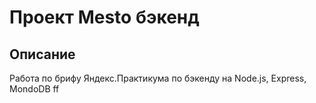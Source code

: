 # Проект Mesto бэкенд

## Описание
Работа по брифу Яндекс.Практикума по бэкенду на Node.js, Express, MondoDB
ff
